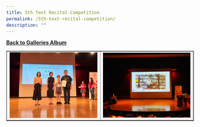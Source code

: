 ```yaml
---
title: 5th Text Recital Competition
permalink: /5th-text-recital-competition/
description: ""
---
```


<p><strong><a href="/event-gallery-2022/">Back to Galleries Album</a></strong></p>
<table style="border-collapse: collapse; width: 100%;" border="1">
<tbody>
<tr>
<td style="width: 50%;"><img src="/images/5trc1.jpeg"></td>
<td style="width: 50%;"><img src="/images/5trc2.jpeg"></td>
</tr>
</tbody>
</table>